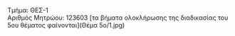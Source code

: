 Τμήμα: ΘΕΣ-1  
Αριθμός Μητρώου: 123603
[τα βήματα ολοκλήρωσης της διαδικασίας του 5ου θέματος φαίνονται](Θέμα 5ο/1.jpg)
